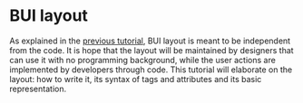 # BUI layout

As explained in the [previous tutorial](structure.md), BUI layout is meant to be independent from the code.  It is hope that the layout will be maintained by designers that can use it with no programming background, while the user actions are implemented by developers through code.  This tutorial will elaborate on the layout: how to write it, its syntax of tags and attributes and its basic representation.

##